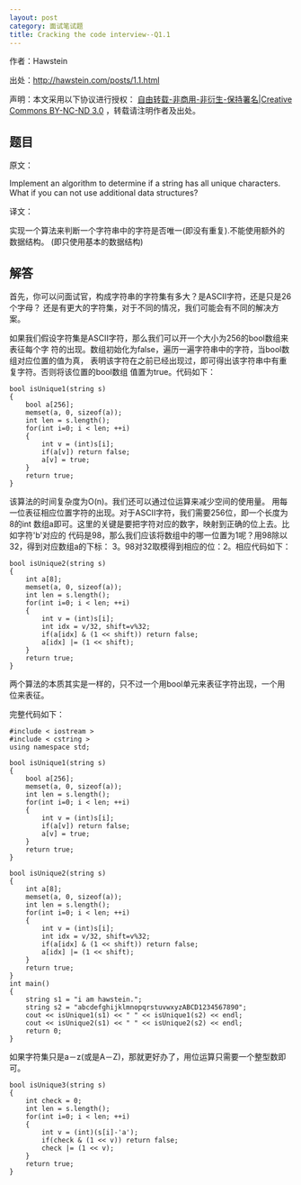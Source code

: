 ```yaml
---
layout: post
category: 面试笔试题
title: Cracking the code interview--Q1.1
---
```


作者：Hawstein

出处：<http://hawstein.com/posts/1.1.html>

声明：本文采用以下协议进行授权：
[自由转载-非商用-非衍生-保持署名|Creative Commons BY-NC-ND 3.0](http://creativecommons.org/licenses/by-nc-nd/3.0/deed.zh)
，转载请注明作者及出处。

## 题目

原文：

Implement an algorithm to determine if a string has all unique characters.
What if you can not use additional data structures?

译文：

实现一个算法来判断一个字符串中的字符是否唯一(即没有重复).不能使用额外的数据结构。
(即只使用基本的数据结构)

## 解答

首先，你可以问面试官，构成字符串的字符集有多大？是ASCII字符，还是只是26个字母？
还是有更大的字符集，对于不同的情况，我们可能会有不同的解决方案。

如果我们假设字符集是ASCII字符，那么我们可以开一个大小为256的bool数组来表征每个字
符的出现。数组初始化为false，遍历一遍字符串中的字符，当bool数组对应位置的值为真，
表明该字符在之前已经出现过，即可得出该字符串中有重复字符。否则将该位置的bool数组
值置为true。代码如下：

<pre><code>bool isUnique1(string s)
{
    bool a[256];
    memset(a, 0, sizeof(a));
    int len = s.length();
    for(int i=0; i < len; ++i)
    {
        int v = (int)s[i];
        if(a[v]) return false;
        a[v] = true;
    }
    return true;
}
</code></pre>

该算法的时间复杂度为O(n)。我们还可以通过位运算来减少空间的使用量。
用每一位表征相应位置字符的出现。对于ASCII字符，我们需要256位，即一个长度为8的int
数组a即可。这里的关键是要把字符对应的数字，映射到正确的位上去。比如字符'b'对应的
代码是98，那么我们应该将数组中的哪一位置为1呢？用98除以32，得到对应数组a的下标：
3。98对32取模得到相应的位：2。相应代码如下：

<pre><code>bool isUnique2(string s)
{
    int a[8];
    memset(a, 0, sizeof(a));
    int len = s.length();
    for(int i=0; i < len; ++i)
    {
        int v = (int)s[i];
        int idx = v/32, shift=v%32;
        if(a[idx] & (1 << shift)) return false;
        a[idx] |= (1 << shift);
    }
    return true;
}
</code></pre>

两个算法的本质其实是一样的，只不过一个用bool单元来表征字符出现，一个用位来表征。

完整代码如下：

<pre><code>#include < iostream >
#include < cstring >
using namespace std;

bool isUnique1(string s)
{
    bool a[256];
    memset(a, 0, sizeof(a));
    int len = s.length();
    for(int i=0; i < len; ++i)
    {
        int v = (int)s[i];
        if(a[v]) return false;
        a[v] = true;
    }
    return true;
}

bool isUnique2(string s)
{
    int a[8];
    memset(a, 0, sizeof(a));
    int len = s.length();
    for(int i=0; i < len; ++i)
    {
        int v = (int)s[i];
        int idx = v/32, shift=v%32;
        if(a[idx] & (1 << shift)) return false;
        a[idx] |= (1 << shift);
    }
    return true;
}
int main()
{
    string s1 = "i am hawstein.";
    string s2 = "abcdefghijklmnopqrstuvwxyzABCD1234567890";
    cout << isUnique1(s1) << " " << isUnique1(s2) << endl;
    cout << isUnique2(s1) << " " << isUnique2(s2) << endl;
    return 0;
}
</code></pre>

如果字符集只是a－z(或是A－Z)，那就更好办了，用位运算只需要一个整型数即可。

<pre><code>bool isUnique3(string s)
{
    int check = 0;
    int len = s.length();
    for(int i=0; i < len; ++i)
    {
        int v = (int)(s[i]-'a');
        if(check & (1 << v)) return false;
        check |= (1 << v);
    }
    return true;
}
</code></pre>
